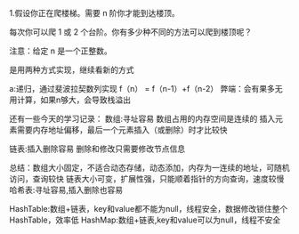 1.假设你正在爬楼梯。需要 n 阶你才能到达楼顶。

每次你可以爬 1 或 2 个台阶。你有多少种不同的方法可以爬到楼顶呢？

注意：给定 n 是一个正整数。


是用两种方式实现，继续看新的方式

a:递归，通过斐波拉契数列实现
		f（n） = f（n-1）+f（n-2）
		弊端：会有果多无用计算，如果n够大，会导致栈溢出
		

		
还有一些今天的学习记录：
数组:寻址容易
数组占用的内存空间是连续的
插入元素需要内存地址偏移，最后一个元素插入（或删除）时才比较快

链表:插入删除容易
删除和修改只需要修改节点信息

总结：数组大小固定，不适合动态存储，动态添加，内存为一连续的地址，可随机访问，查询较快
   链表大小可变，扩展性强，只能顺着指针的方向查询，速度较慢
   哈希表:寻址容易,插入删除也容易
   
HashTable:数组+链表，key和value都不能为null，线程安全，数据修改锁住整个HashTable，效率低
HashMap:数组+链表,key和value可以为null，线程不安全
